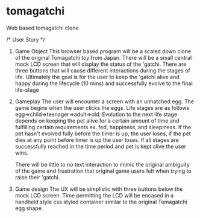 # tomagatchi
Web based tomagatchi clone

/* User Story */

1. Game Object
    This browser based program will be a scaled down clone of the original Tomagatchi toy from Japan. There will be a small central mock LCD screen that will display the status of the 'gatchi. There are three buttons that will cause different interactions during the stages of life. Ultimately the goal is for the user to keep the 'gatchi alive and happy during the lifecycle (10 mins) and successfully evolve to the final life-stage

2. Gameplay
    The user will encounter a screen with an unhatched egg. The game begins when the user clicks the eggs. Life stages are as follows egg=>child=>teenager=>adult=>old. Evolution to the next life stage depends on keeping the pet alive for a certain amount of time and fulfilling certain requirements ex. fed, happiness, and sleepiness. If the pet hasn't evolved fully before the timer is up, the user loses, if the pet dies at any point before timer is up the user loses. If all stages are successfully reached in the time period and pet is kept alive the user wins.

    There will be little to no text interaction to mimic the original ambiguity of the game and frustration that original game users felt when trying to raise their 'gatchi.

3. Game design
    The UX will be simplistic with three buttons below the mock LCD screen. Time permitting the LCD will be encased in a handheld style css styled container similar to the original Tomagatchi egg shape.

    
